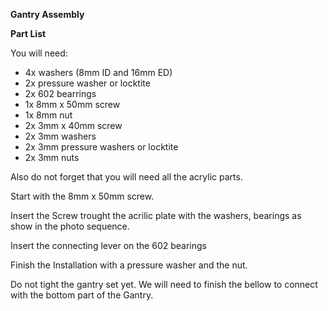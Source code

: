 
**Gantry Assembly**

**Part List**

You will need:
  
- 4x washers (8mm ID and 16mm ED)
- 2x pressure washer or locktite
- 2x 602 bearrings
- 1x 8mm x 50mm screw
- 1x 8mm nut
- 2x 3mm x 40mm screw
- 2x 3mm washers
- 2x 3mm pressure washers or locktite
- 2x 3mm nuts

Also do not forget that you will need all the acrylic parts. 

Start with the 8mm x 50mm screw.

Insert the Screw trought the acrilic plate with the washers, bearings as show in the photo sequence.

Insert the connecting lever on the 602 bearings

Finish the Installation with a pressure washer and the nut. 

Do not tight the gantry set yet. We will need to finish the bellow to connect with the bottom part of the Gantry.

